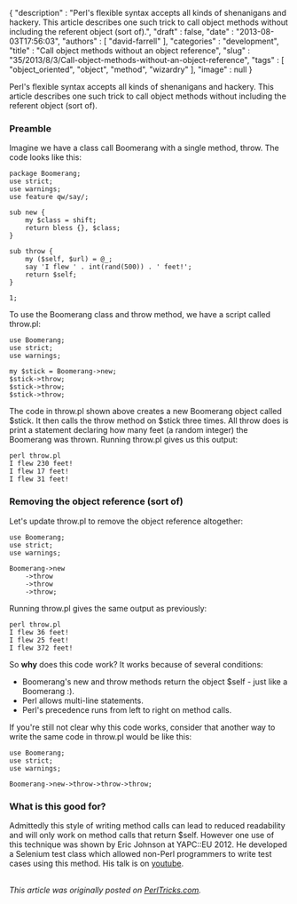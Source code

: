 {
   "description" : "Perl's flexible syntax accepts all kinds of shenanigans and hackery. This article describes one such trick to call object methods without including the referent object (sort of).",
   "draft" : false,
   "date" : "2013-08-03T17:56:03",
   "authors" : [
      "david-farrell"
   ],
   "categories" : "development",
   "title" : "Call object methods without an object reference",
   "slug" : "35/2013/8/3/Call-object-methods-without-an-object-reference",
   "tags" : [
      "object_oriented",
      "object",
      "method",
      "wizardry"
   ],
   "image" : null
}


Perl's flexible syntax accepts all kinds of shenanigans and hackery. This article describes one such trick to call object methods without including the referent object (sort of).

### Preamble

Imagine we have a class call Boomerang with a single method, throw. The code looks like this:

``` prettyprint
package Boomerang;
use strict;
use warnings;
use feature qw/say/;

sub new {
    my $class = shift;
    return bless {}, $class;
}

sub throw {
    my ($self, $url) = @_;
    say 'I flew ' . int(rand(500)) . ' feet!';
    return $self;
}

1;
```

To use the Boomerang class and throw method, we have a script called throw.pl:

``` prettyprint
use Boomerang;
use strict;
use warnings;

my $stick = Boomerang->new;
$stick->throw;
$stick->throw; 
$stick->throw;
```

The code in throw.pl shown above creates a new Boomerang object called $stick. It then calls the throw method on $stick three times. All throw does is print a statement declaring how many feet (a random integer) the Boomerang was thrown. Running throw.pl gives us this output:

``` prettyprint
perl throw.pl
I flew 230 feet!
I flew 17 feet!
I flew 31 feet!
```

### Removing the object reference (sort of)

Let's update throw.pl to remove the object reference altogether:

``` prettyprint
use Boomerang;
use strict;
use warnings;

Boomerang->new
    ->throw
    ->throw
    ->throw;
```

Running throw.pl gives the same output as previously:

``` prettyprint
perl throw.pl
I flew 36 feet!
I flew 25 feet!
I flew 372 feet!
```

So **why** does this code work? It works because of several conditions:

-   Boomerang's new and throw methods return the object $self - just like a Boomerang :).
-   Perl allows multi-line statements.
-   Perl's precedence runs from left to right on method calls.

If you're still not clear why this code works, consider that another way to write the same code in throw.pl would be like this:

``` prettyprint
use Boomerang;
use strict;
use warnings;

Boomerang->new->throw->throw->throw;
```

### What is this good for?

Admittedly this style of writing method calls can lead to reduced readability and will only work on method calls that return $self. However one use of this technique was shown by Eric Johnson at YAPC::EU 2012. He developed a Selenium test class which allowed non-Perl programmers to write test cases using this method. His talk is on [youtube](http://www.youtube.com/watch?v=9eQJnyocMuQ).

\
*This article was originally posted on [PerlTricks.com](http://perltricks.com).*
